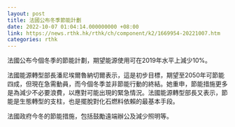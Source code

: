 ```yaml
---
layout: post
title: 法國公布冬季節能計劃
date: 2022-10-07 01:04:14.000000000 +08:00
link: https://news.rthk.hk/rthk/ch/component/k2/1669954-20221007.htm
categories: rthk
---
```


法國公布今個冬季的節能計劃，期望能源使用可在2019年水平上減少10%。

法國能源轉型部長潘尼埃爾魯納切爾表示，這是初步目標，期望至2050年可節能四成，但現在急需動員，而今個冬季並非節能行動的終結。她重申，節能措施更多是為減少不必要浪費，以應對可能出現的緊急情況。法國能源轉型部長又表示，節能是生態轉型的支柱，也是擺脫對化石燃料依賴的最基本手段。

法國政府今冬的節能措施，包括鼓勵遠端辦公及減少照明等。
